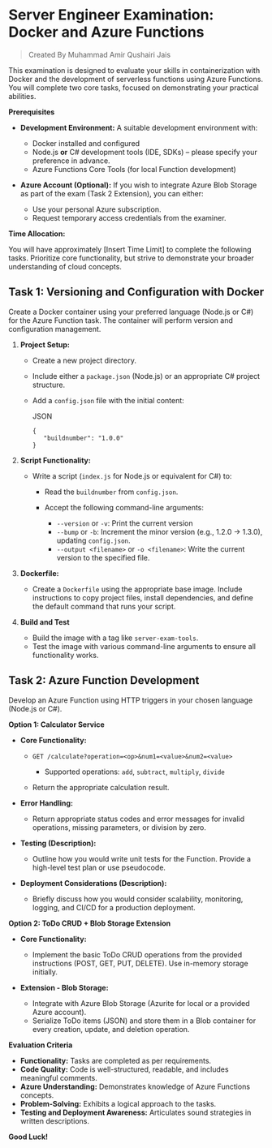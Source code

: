 
# Server Engineer Examination: Docker and Azure Functions
> Created By Muhammad Amir Qushairi Jais

This examination is designed to evaluate your skills in containerization with Docker and the development of serverless functions using Azure Functions. You will complete two core tasks, focused on demonstrating your practical abilities.

**Prerequisites**

-   **Development Environment:** A suitable development environment with:
    
    -   Docker installed and configured
    -   Node.js **or** C# development tools (IDE, SDKs) – please specify your preference in advance.
    -   Azure Functions Core Tools (for local Function development)
    
-   **Azure Account (Optional):** If you wish to integrate Azure Blob Storage as part of the exam (Task 2 Extension), you can either:
    
    -   Use your personal Azure subscription.
    -   Request temporary access credentials from the examiner.
    

**Time Allocation:**

You will have approximately [Insert Time Limit] to complete the following tasks. Prioritize core functionality, but strive to demonstrate your broader understanding of cloud concepts.

## Task 1: Versioning and Configuration with Docker

Create a Docker container using your preferred language (Node.js or C#) for the Azure Function task. The container will perform version and configuration management.

1.  **Project Setup:**
    
    -   Create a new project directory.
    -   Include either a `package.json` (Node.js) or an appropriate C# project structure.
    -   Add a `config.json` file with the initial content:
        
        JSON
        
        ```
        {
           "buildnumber": "1.0.0"
        }
        
        ```
        
    
2.  **Script Functionality:**
    
    -   Write a script (`index.js` for Node.js or equivalent for C#) to:
        
        -   Read the `buildnumber` from `config.json`.
        -   Accept the following command-line arguments:
            
            -   `--version` or `-v`: Print the current version
            -   `--bump` or `-b`: Increment the minor version (e.g., 1.2.0 -> 1.3.0), updating `config.json`.
            -   `--output <filename>` or `-o <filename>`: Write the current version to the specified file.
            
        
    
3.  **Dockerfile:**
    
    -   Create a `Dockerfile` using the appropriate base image. Include instructions to copy project files, install dependencies, and define the default command that runs your script.
    
4.  **Build and Test**
    
    -   Build the image with a tag like `server-exam-tools`.
    -   Test the image with various command-line arguments to ensure all functionality works.
    

## Task 2: Azure Function Development

Develop an Azure Function using HTTP triggers in your chosen language (Node.js or C#).

**Option 1: Calculator Service**

-   **Core Functionality:**
    
    -   `GET /calculate?operation=<op>&num1=<value>&num2=<value>`
        
        -   Supported operations:  `add`,  `subtract`,  `multiply`,  `divide`
        
    -   Return the appropriate calculation result.
    
-   **Error Handling:**
    
    -   Return appropriate status codes and error messages for invalid operations, missing parameters, or division by zero.
    
-   **Testing (Description):**
    
    -   Outline how you would write unit tests for the Function. Provide a high-level test plan or use pseudocode.
    
-   **Deployment Considerations (Description):**
    
    -   Briefly discuss how you would consider scalability, monitoring, logging, and CI/CD for a production deployment.
    

**Option 2: ToDo CRUD + Blob Storage Extension**

-   **Core Functionality:**
    
    -   Implement the basic ToDo CRUD operations from the provided instructions (POST, GET, PUT, DELETE). Use in-memory storage initially.
    
-   **Extension - Blob Storage:**
    
    -   Integrate with Azure Blob Storage (Azurite for local or a provided Azure account).
    -   Serialize ToDo items (JSON) and store them in a Blob container for every creation, update, and deletion operation.
    

**Evaluation Criteria**

-   **Functionality:** Tasks are completed as per requirements.
-   **Code Quality:** Code is well-structured, readable, and includes meaningful comments.
-   **Azure Understanding:** Demonstrates knowledge of Azure Functions concepts.
-   **Problem-Solving:** Exhibits a logical approach to the tasks.
-   **Testing and Deployment Awareness:** Articulates sound strategies in written descriptions.

**Good Luck!**
